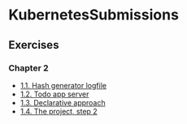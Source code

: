 # KubernetesSubmissions

## Exercises

### Chapter 2

- [1.1. Hash generator logfile](https://github.com/gvisbeen/KubernetesSubmissions/tree/1.1)
- [1.2. Todo app server](https://github.com/gvisbeen/KubernetesSubmissions/tree/1.2)
- [1.3. Declarative approach](https://github.com/gvisbeen/KubernetesSubmissions/tree/1.3)
- [1.4. The project, step 2](https://github.com/gvisbeen/KubernetesSubmissions/tree/1.4)